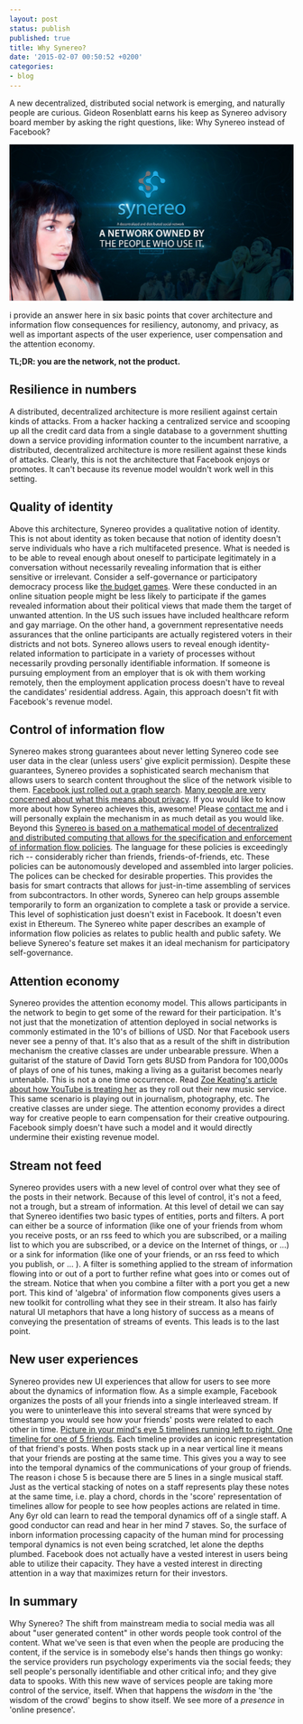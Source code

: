 ```yaml
---
layout: post
status: publish
published: true
title: Why Synereo?
date: '2015-02-07 00:50:52 +0200'
categories:
- blog
---
```

A new decentralized, distributed social network is emerging, and naturally people are curious. Gideon Rosenblatt earns his keep as Synereo advisory board member by asking the right questions, like: Why Synereo instead of Facebook?

![Synereo](/img/uploads/synereo_ss1.jpg)

i provide an answer here in six basic points that cover architecture and information flow consequences for resiliency, autonomy, and privacy, as well as important aspects of the user experience, user compensation and the attention economy.

**TL;DR: you are the network, not the product.**

## Resilience in numbers

A distributed, decentralized architecture is more resilient against certain kinds of attacks. From a hacker hacking a centralized service and scooping up all the credit card data from a single database to a government shutting down a service providing information counter to the incumbent narrative, a distributed, decentralized architecture is more resilient against these kinds of attacks. Clearly, this is not the architecture that Facebook enjoys or promotes. It can't because its revenue model wouldn't work well in this setting.

## Quality of identity

Above this architecture, Synereo provides a qualitative notion of identity. This is not about identity as token because that notion of identity doesn't serve individuals who have a rich multifaceted presence. What is needed is to be able to reveal enough about oneself to participate legitimately in a conversation without necessarily revealing information that is either sensitive or irrelevant. Consider a self-governance or participatory democracy process like [the budget games](http://conteneo.co/san-jose-residents-play-4th-annual-budget-games/). Were these conducted in an online situation people might be less likely to participate if the games revealed information about their political views that made them the target of unwanted attention. In the US such issues have included healthcare reform and gay marriage. On the other hand, a government representative needs assurances that the online participants are actually registered voters in their districts and not bots. Synereo allows users to reveal enough identity-related information to participate in a variety of processes without necessarily provding personally identifiable information. If someone is pursuing employment from an employer that is ok with them working remotely, then the employment application process doesn't have to reveal the candidates' residential address. Again, this approach doesn't fit with Facebook's revenue model.

## Control of information flow

Synereo makes strong guarantees about never letting Synereo code see user data in the clear (unless users' give explicit permission). Despite these guarantees, Synereo provides a sophisticated search mechanism that allows users to search content throughout the slice of the network visible to them. [Facebook just rolled out a graph search](https://www.facebook.com/graphsearcher). [Many people are very concerned about what this means about privacy](http://www.wordstream.com/blog/ws/2013/10/24/). If you would like to know more about how Synereo achieves this, awesome! Please [contact me](mailto://greg@synereo.com) and i will personally explain the mechanism in as much detail as you would like. Beyond this [Synereo is based on a mathematical model of decentralized and distributed computing that allows for the specification and enforcement of information flow policies](http://ctp.di.fct.unl.pt/SLMC/). The language for these policies is exceedingly rich -- considerably richer than friends, friends-of-friends, etc. These policies can be autonomously developed and assembled into larger policies. The polices can be checked for desirable properties. This provides the basis for smart contracts that allows for just-in-time assembling of services from subcontractors. In other words, Synereo can help groups assemble temporarily to form an organization to complete a task or provide a service. This level of sophistication just doesn't exist in Facebook. It doesn't even exist in Ethereum. The Synereo white paper describes an example of information flow policies as relates to public health and public safety. We believe Synereo's feature set makes it an ideal mechanism for participatory self-governance.

## Attention economy

Synereo provides the attention economy model. This allows participants in the network to begin to get some of the reward for their participation. It's not just that the monetization of attention deployed in social networks is commonly estimated in the 10's of billions of USD. Nor that Facebook users never see a penny of that. It's also that as a result of the shift in distribution mechanism the creative classes are under unbearable pressure. When a guitarist of the stature of David Torn gets 8USD from Pandora for 100,000s of plays of one of his tunes, making a living as a guitarist becomes nearly untenable. This is not a one time occurrence. Read [Zoe Keating's article about how YouTube is treating her](http://zoekeating.tumblr.com/post/108898194009/what-should-i-do-about-youtube) as they roll out their new music service. This same scenario is playing out in journalism, photography, etc. The creative classes are under siege. The attention economy provides a direct way for creative people to earn compensation for their creative outpouring. Facebook simply doesn't have such a model and it would directly undermine their existing revenue model.

## Stream not feed

Synereo provides users with a new level of control over what they see of the posts in their network. Because of this level of control, it's not a feed, not a trough, but a stream of information. At this level of detail we can say that Synereo identifies two basic types of entities, ports and filters. A port can either be a source of information (like one of your friends from whom you receive posts, or an rss feed to which you are subscribed, or a mailing list to which you are subscribed, or a device on the Internet of things, or ...) or a sink for information (like one of your friends, or an rss feed to which you publish, or ... ). A filter is something applied to the stream of information flowing into or out of a port to further refine what goes into or comes out of the stream. Notice that when you combine a filter with a port you get a new port. This kind of 'algebra' of information flow components gives users a new toolkit for controlling what they see in their stream. It also has fairly natural UI metaphors that have a long history of success as a means of conveying the presentation of streams of events. This leads is to the last point.

## New user experiences

Synereo provides new UI experiences that allow for users to see more about the dynamics of information flow. As a simple example, Facebook organizes the posts of all your friends into a single interleaved stream. If you were to uninterleave this into several streams that were synced by timestamp you would see how your friends' posts were related to each other in time. [Picture in your mind's eye 5 timelines running left to right. One timeline for one of 5 friends](https://www.youtube.com/watch?v=CjSr9Iui1ko). Each timeline provides an iconic representation of that friend's posts. When posts stack up in a near vertical line it means that your friends are posting at the same time. This gives you a way to see into the temporal dynamics of the communications of your group of friends. The reason i chose 5 is because there are 5 lines in a single musical staff. Just as the vertical stacking of notes on a staff represents play these notes at the same time, i.e. play a chord, chords in the 'score' representation of timelines allow for people to see how peoples actions are related in time. Any 6yr old can learn to read the temporal dynamics off of a single staff. A good conductor can read and hear in her mind 7 staves. So, the surface of inborn information processing capacity of the human mind for processing temporal dynamics is not even being scratched, let alone the depths plumbed. Facebook does not actually have a vested interest in users being able to utilize their capacity. They have a vested interest in directing attention in a way that maximizes return for their investors.

## In summary

Why Synereo? The shift from mainstream media to social media was all about "user generated content" in other words people took control of the content. What we've seen is that even when the people are producing the content, if the service is in somebody else's hands then things go wonky: the service providers run psychology experiments via the social feeds; they sell people's personally identifiable and other critical info; and they give data to spooks. With this new wave of services people are taking more control of the service, itself. When that happens the *wisdom* in the 'the wisdom of the crowd' begins to show itself. We see more of a *presence* in 'online presence'.
